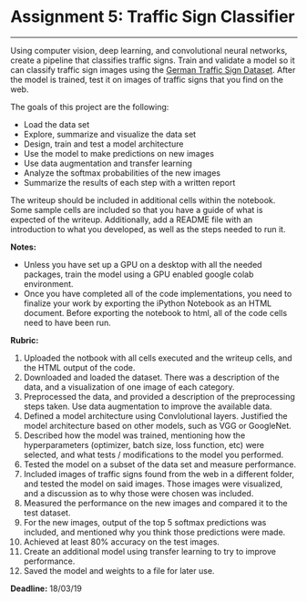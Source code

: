# Assignment 5: Traffic Sign Classifier

---

Using computer vision, deep learning, and convolutional neural networks, create a pipeline that classifies traffic signs.  Train and validate a model so it can classify traffic sign images using the [German Traffic Sign Dataset](http://benchmark.ini.rub.de/?section=gtsrb&subsection=dataset). After the model is trained, test it on images of traffic signs that you find on the web.

The goals of this project are the following:

- Load the data set
- Explore, summarize and visualize the data set
- Design, train and test a model architecture
- Use the model to make predictions on new images
- Use data augmentation and transfer learning
- Analyze the softmax probabilities of the new images
- Summarize the results of each step with a written report

The writeup should be included in additional cells within the notebook. Some sample cells are included so that you have a guide of what is expected of the writeup. Additionally, add a README file with an introduction to what you developed, as well as the steps needed to run it.

**Notes:** 
- Unless you have set up a GPU on a desktop with all the needed packages, train the model using a GPU enabled google colab environment.
- Once you have completed all of the code implementations, you need to finalize your work by exporting the iPython Notebook as an HTML document. Before exporting the notebook to html, all of the code cells need to have been run.

**Rubric:**

1. Uploaded the notbook with all cells executed and the writeup cells, and the HTML output of the code.
2. Downloaded and loaded the dataset. There was a description of the data, and a visualization of one image of each category.
3. Preprocessed the data, and provided a description of the preprocessing steps taken. Use data augmentation to improve the available data.
4. Defined a model architecture using Convlolutional layers. Justified the model architecture based on other models, such as VGG or GoogleNet.
5. Described how the model was trained, mentioning how the hyperparameters (optimizer, batch size, loss function, etc) were selected, and what tests / modifications to the model you performed.
6. Tested the model on a subset of the data set and measure performance. 
7. Included images of traffic signs found from the web in a different folder, and tested the model on said images. Those images were visualized, and a discussion as to why those were chosen was included.
8. Measured the performance on the new images and compared it to the test dataset.
9. For the new images, output of the top 5 softmax predictions was included, and mentioned why you think those predictions were made.
10. Achieved at least 80% accuracy on the test images.
11. Create an additional model using transfer learning to try to improve performance.
12. Saved the model and weights to a file for later use.

**Deadline:** 18/03/19
